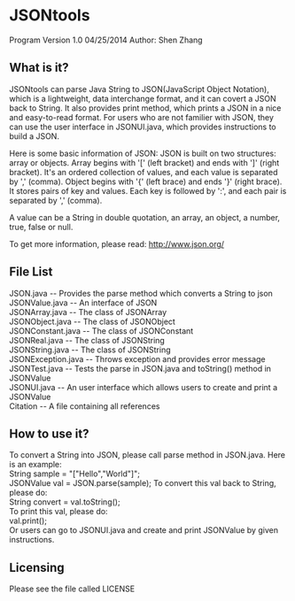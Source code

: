 JSONtools
=========
Program Version 1.0 04/25/2014
Author: Shen Zhang


What is it?
-----------
JSONtools can parse Java String to JSON(JavaScript Object Notation), which is a lightweight, data interchange format, and it can covert a JSON back to String. It also provides print method, which prints a JSON in a nice and easy-to-read format. For users who are not familier with JSON, they can use the user interface in JSONUI.java, which provides instructions to build a JSON.

Here is some basic information of JSON:	
JSON is built on two structures: array or objects. Array begins with '[' (left bracket) and ends with ']' (right bracket). It's an ordered collection of values, and each value is separated by ',' (comma). Object begins with '{' (left brace) and ends '}' (right brace). It stores pairs of key and values. Each key is followed by ':', and each pair is separated by ',' (comma). 

A value can be a String in double quotation, an array, an object, a number, true, false or null.

To get more information, please read: http://www.json.org/

File List
---------
JSON.java   -- Provides the parse method which converts a String to json	
JSONValue.java -- An interface of JSON 	
JSONArray.java -- The class of JSONArray	 
JSONObject.java -- The class of JSONObject 	
JSONConstant.java -- The class of JSONConstant	 
JSONReal.java -- The class of JSONString 	
JSONString.java -- The class of JSONString	 
JSONException.java -- Throws exception and provides error message		
JSONTest.java -- Tests the parse in JSON.java and toString() method in JSONValue	
JSONUI.java -- An user interface which allows users to create and print a JSONValue		
Citation -- A file containing all references	


How to use it?
--------------
To convert a String into JSON, please call parse method in JSON.java. Here is an example:		
			String sample = "["Hello","World"]";	
			JSONValue val = JSON.parse(sample);	
To convert this val back to String, please do:	
			String convert = val.toString();	
To print this val, please do:	
			val.print();	
Or users can go to JSONUI.java and create and print JSONValue by given instructions.	

Licensing
---------
Please see the file called LICENSE


